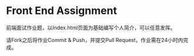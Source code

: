# Front End Assignment
前端面试作业题，以Index.html页面为基础编写个人简介，可以任意发挥。


请Fork之后将作业Commit & Push，并提交Pull Request，作业需在24小时内完成。
